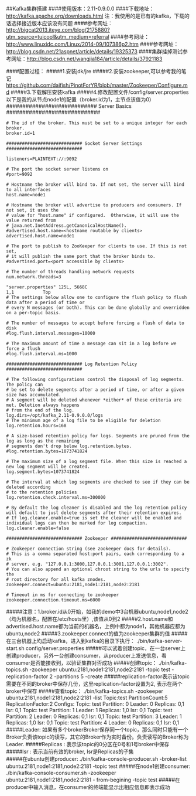 ##Kafka集群搭建
####使用版本：2.11-0.9.0.0
####下载地址：http://kafka.apache.org/downloads.html  注：我使用的是已有的kafka，下载的话选择接近版本应该没有问题
####参考网址：http://bigcat2013.iteye.com/blog/2175880?utm_source=tuicool&utm_medium=referral
####参考网址：http://www.linuxidc.com/Linux/2014-09/107386p2.htm
####参考网址：http://blog.csdn.net/21aspnet/article/details/19325373
####集群挂掉测试参考网址：http://blog.csdn.net/wangjia184/article/details/37921183

####配置过程：
#####1.安装jdk/jre
#####2.安装zookeeper,可以参考我的笔记 https://github.com/daifish/PinotForYR/blob/master/Zookeeper/Configure.md
#####3.下载解压安装kafka
#####4.修改配置文件/config/server.properties 以下是我的从节点node1的配置（broker.id为1，主节点该值为0）
    ############################ Server Basics #############################
    
    # The id of the broker. This must be set to a unique integer for each broker.
    broker.id=1
    
    ############################# Socket Server Settings #############################
    
    listeners=PLAINTEXT://:9092
    
    # The port the socket server listens on
    #port=9092
    
    # Hostname the broker will bind to. If not set, the server will bind to all interfaces
    host.name=node1
    
    # Hostname the broker will advertise to producers and consumers. If not set, it uses the
    # value for "host.name" if configured.  Otherwise, it will use the value returned from
    # java.net.InetAddress.getCanonicalHostName().
    #advertised.host.name=<hostname routable by clients>
    advertised.host.name=node1
    
    # The port to publish to ZooKeeper for clients to use. If this is not set,
    # it will publish the same port that the broker binds to.
    #advertised.port=<port accessible by clients>
    
    # The number of threads handling network requests
    num.network.threads=3
    
    "server.properties" 125L, 5668C                                                                                                                                    1,1           Top
    # The settings below allow one to configure the flush policy to flush data after a period of time or
    # every N messages (or both). This can be done globally and overridden on a per-topic basis.
    
    # The number of messages to accept before forcing a flush of data to disk
    #log.flush.interval.messages=10000
    
    # The maximum amount of time a message can sit in a log before we force a flush
    #log.flush.interval.ms=1000
    
    ############################# Log Retention Policy #############################
    
    # The following configurations control the disposal of log segments. The policy can
    # be set to delete segments after a period of time, or after a given size has accumulated.
    # A segment will be deleted whenever *either* of these criteria are met. Deletion always happens
    # from the end of the log.
    log.dirs=/opt/kafka_2.11-0.9.0.0/logs
    # The minimum age of a log file to be eligible for deletion
    log.retention.hours=168
    
    # A size-based retention policy for logs. Segments are pruned from the log as long as the remaining
    # segments don't drop below log.retention.bytes.
    #log.retention.bytes=1073741824
    
    # The maximum size of a log segment file. When this size is reached a new log segment will be created.
    log.segment.bytes=1073741824
    
    # The interval at which log segments are checked to see if they can be deleted according
    # to the retention policies
    log.retention.check.interval.ms=300000
    
    # By default the log cleaner is disabled and the log retention policy will default to just delete segments after their retention expires.
    # If log.cleaner.enable=true is set the cleaner will be enabled and individual logs can then be marked for log compaction.
    log.cleaner.enable=false
    
    ############################# Zookeeper #############################
    
    # Zookeeper connection string (see zookeeper docs for details).
    # This is a comma separated host:port pairs, each corresponding to a zk
    # server. e.g. "127.0.0.1:3000,127.0.0.1:3001,127.0.0.1:3002".
    # You can also append an optional chroot string to the urls to specify the
    # root directory for all kafka znodes.
    zookeeper.connect=ubuntu:2181,node1:2181,node2:2181
    
    # Timeout in ms for connecting to zookeeper
    zookeeper.connection.timeout.ms=6000
#####注意：1.broker.id从0开始，如我的demo中3台机器ubuntu,node1,node2（均为机器名，配置在/etc/hosts里）,该值从0到2
#####2.host.name和advertised.host.name都为当前的机器名，上例中都为node1，其他机器应都为ubuntu,node2
#####3.zookeeper.connect的值为zookeeper集群的值
#####在三台机器上均启动kafka，进入到kafka的目录下执行：
    ./bin/kafka-server-start.sh config/server.properties
#####可以试着创建topic，在一台server上创建producer，另外一台创建consumer，从producer上发送信息，看consumer是否能接收到，以验证集群对否成功
#####创建topic：
    ./bin/kafka-topics.sh -zookeeper ubuntu:2181,node1:2181,node2:2181 -topic test -replication-factor 2 -partitions 5 -create
#####replication-factor表示该topic需要在不同的broker中保存几份，这里replication-factor设置为2, 表示在两个broker中保存
#####查看topic：
    ./bin/kafka-topics.sh -zookeeper ubuntu:2181,node1:2181,node2:2181 -list
    Topic:test	PartitionCount:5	ReplicationFactor:2	Configs:
    	Topic: test	Partition: 0	Leader: 0	Replicas: 0,1	Isr: 0,1
    	Topic: test	Partition: 1	Leader: 1	Replicas: 1,0	Isr: 0,1
    	Topic: test	Partition: 2	Leader: 0	Replicas: 0,1	Isr: 0,1
    	Topic: test	Partition: 3	Leader: 1	Replicas: 1,0	Isr: 0,1
    	Topic: test	Partition: 4	Leader: 0	Replicas: 0,1	Isr: 0,1
#####Leader: 如果有多个brokerBroker保存同一个topic，那么同时只能有一个Broker负责该topic的读写，其它的Broker作为实时备份。负责读写的Broker称为Leader.
#####Replicas : 表示该topic的0分区在0号和1号broker中保存
#####Isr : 表示当前有效的broker, Isr是Replicas的子集    
#####在ubuntu创建producer:
    ./bin/kafka-console-producer.sh -broker-list ubuntu:2181,node1:2181,node2:2181 -topic test
#####在node1创建consumer:
    ./bin/kafka-console-consumer.sh -zookeeper ubuntu:2181,node1:2181,node2:2181 - from-begining -topic test
#####在producer中输入消息，在consumer的终端能显示出相应信息即表示成功                                       
